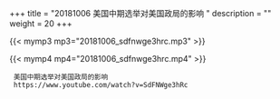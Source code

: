 +++
title = "20181006  美国中期选举对美国政局的影响 "
description = ""
weight = 20
+++

{{< mymp3 mp3="20181006_sdfnwge3hrc.mp3" >}}

{{< mymp4 mp4="20181006_sdfnwge3hrc.mp4" >}}

     
     美国中期选举对美国政局的影响 
     https://www.youtube.com/watch?v=SdFNWge3hRc 
